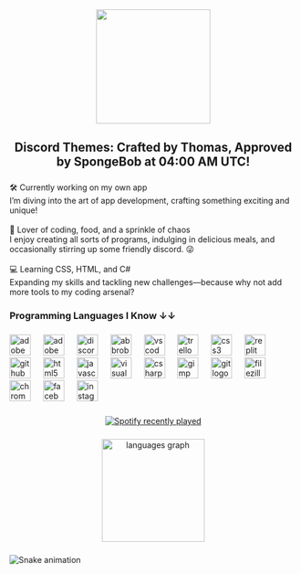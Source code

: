 <div align="center">
  <img height="200" src="https://i.postimg.cc/jSrhnxX5/banner-github-copy.png"  />
</div>

###

<h2 align="center">Discord Themes: Crafted by Thomas, Approved by SpongeBob at 04:00 AM UTC!</h2>

###

<p align="left">🛠️ Currently working on my own app<br>I’m diving into the art of app development, crafting something exciting and unique!<br><br>🍔 Lover of coding, food, and a sprinkle of chaos<br>I enjoy creating all sorts of programs, indulging in delicious meals, and occasionally stirring up some friendly discord. 😜<br><br>💻 Learning CSS, HTML, and C#<br>Expanding my skills and tackling new challenges—because why not add more tools to my coding arsenal?</p>

###

<h3 align="left">Programming Languages I Know ↓↓</h3>

###

<div align="left">
  <img src="https://skillicons.dev/icons?i=pr" height="37" alt="adobepremierepro logo"  />
  <img width="14" />
  <img src="https://skillicons.dev/icons?i=ps" height="37" alt="adobephotoshop logo"  />
  <img width="14" />
  <img src="https://skillicons.dev/icons?i=discord" height="37" alt="discord logo"  />
  <img width="14" />
  <img src="https://skillicons.dev/icons?i=bots" height="37" alt="abbrobotstudio logo"  />
  <img width="14" />
  <img src="https://skillicons.dev/icons?i=vscode" height="37" alt="vscode logo"  />
  <img width="14" />
  <img src="https://cdn.jsdelivr.net/gh/devicons/devicon/icons/trello/trello-plain.svg" height="37" alt="trello logo"  />
  <img width="14" />
  <img src="https://skillicons.dev/icons?i=css" height="37" alt="css3 logo"  />
  <img width="14" />
  <img src="https://skillicons.dev/icons?i=replit" height="37" alt="replit logo"  />
  <img width="14" />
  <img src="https://skillicons.dev/icons?i=github" height="37" alt="github logo"  />
  <img width="14" />
  <img src="https://skillicons.dev/icons?i=html" height="37" alt="html5 logo"  />
  <img width="14" />
  <img src="https://cdn.jsdelivr.net/gh/devicons/devicon/icons/javascript/javascript-original.svg" height="37" alt="javascript logo"  />
  <img width="14" />
  <img src="https://skillicons.dev/icons?i=visualstudio" height="37" alt="visualstudio logo"  />
  <img width="14" />
  <img src="https://skillicons.dev/icons?i=cs" height="37" alt="csharp logo"  />
  <img width="14" />
  <img src="https://cdn.jsdelivr.net/gh/devicons/devicon/icons/gimp/gimp-original.svg" height="37" alt="gimp logo"  />
  <img width="14" />
  <img src="https://cdn.jsdelivr.net/gh/devicons/devicon/icons/git/git-original.svg" height="37" alt="git logo"  />
  <img width="14" />
  <img src="https://cdn.jsdelivr.net/gh/devicons/devicon/icons/filezilla/filezilla-plain.svg" height="37" alt="filezilla logo"  />
  <img width="14" />
  <img src="https://cdn.jsdelivr.net/gh/devicons/devicon/icons/chrome/chrome-original.svg" height="37" alt="chrome logo"  />
  <img width="14" />
  <img src="https://cdn.jsdelivr.net/gh/devicons/devicon/icons/facebook/facebook-plain.svg" height="37" alt="facebook logo"  />
  <img width="14" />
  <img src="https://skillicons.dev/icons?i=instagram" height="37" alt="instagram logo"  />
</div>

###

<div align="center">
  <a href="https://open.spotify.com/user/5mzpusyea4zcmevbljg1oh3gy">
    <img src="https://spotify-recently-played-readme.vercel.app/api?user=5mzpusyea4zcmevbljg1oh3gy&count=3&unique=false" alt="Spotify recently played"  />
  </a>
</div>

###

<div align="center">
  <img src="https://github-readme-stats.vercel.app/api/top-langs?username=thomasthanos&locale=en&hide_title=false&layout=compact&card_width=320&langs_count=5&theme=bear&hide_border=false&order=2" height="180" alt="languages graph"  />
</div>

###

<img src="https://raw.githubusercontent.com/thomasthanos/thomasthanos/output/snake.svg" alt="Snake animation" />

###
